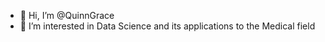 - 👋 Hi, I’m @QuinnGrace
- 👀 I’m interested in Data Science and its applications to the Medical field

